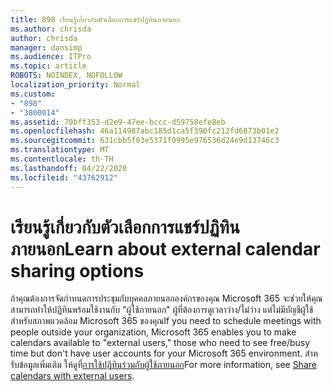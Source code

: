 ```yaml
---
title: 898 เรียนรู้เกี่ยวกับตัวเลือกการแชร์ปฏิทินภายนอก
ms.author: chrisda
author: chrisda
manager: dansimp
ms.audience: ITPro
ms.topic: article
ROBOTS: NOINDEX, NOFOLLOW
localization_priority: Normal
ms.custom:
- "898"
- "3800014"
ms.assetid: 70bff353-d2e9-47ee-bccc-d59758efe8eb
ms.openlocfilehash: 46a114987abc185d1ca5f390fc212fd6873b01e2
ms.sourcegitcommit: 631cbb5f03e5371f0995e976536d24e9d13746c3
ms.translationtype: MT
ms.contentlocale: th-TH
ms.lasthandoff: 04/22/2020
ms.locfileid: "43762912"
---
```

# <a name="learn-about-external-calendar-sharing-options"></a><span data-ttu-id="8940b-102">เรียนรู้เกี่ยวกับตัวเลือกการแชร์ปฏิทินภายนอก</span><span class="sxs-lookup"><span data-stu-id="8940b-102">Learn about external calendar sharing options</span></span>

<span data-ttu-id="8940b-103">ถ้าคุณต้องการจัดกําหนดการประชุมกับบุคคลภายนอกองค์กรของคุณ Microsoft 365 จะช่วยให้คุณสามารถทําให้ปฏิทินพร้อมใช้งานกับ "ผู้ใช้ภายนอก" ผู้ที่ต้องการดูเวลาว่าง/ไม่ว่าง แต่ไม่มีบัญชีผู้ใช้สําหรับสภาพแวดล้อม Microsoft 365 ของคุณ</span><span class="sxs-lookup"><span data-stu-id="8940b-103">If you need to schedule meetings with people outside your organization, Microsoft 365 enables you to make calendars available to "external users," those who need to see free/busy time but don't have user accounts for your Microsoft 365 environment.</span></span> <span data-ttu-id="8940b-104">สําหรับข้อมูลเพิ่มเติม ให้ดูที่[การใช้ปฏิทินร่วมกับผู้ใช้ภายนอก](https://docs.microsoft.com/office365/admin/manage/share-calendars-with-external-users)</span><span class="sxs-lookup"><span data-stu-id="8940b-104">For more information, see [Share calendars with external users](https://docs.microsoft.com/office365/admin/manage/share-calendars-with-external-users).</span></span>
